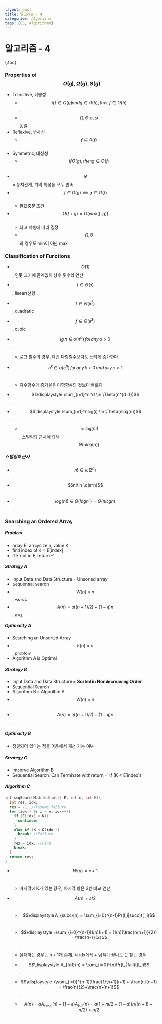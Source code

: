 ```yaml
---
layout: post
title: 알고리즘 - 4
categories: Algorithm
tags: [CS, Algorithmm]
---
```


# 알고리즘 - 4

{:toc}

### Properties of $$O(g), \Omega(g), \Theta(g)$$

- Transitive, 이행성
  - $$if\,f\in O(g) and g\in O(h),\,then\, f\in O(h)$$.
  - $$\Omega, \Theta, o, \omega$$ 동일
- Reflexive, 반사성
  - $$f \in \Theta(f)$$.
- Symmetric, 대칭성
  - $$if\, \Theta(g),\, then g\in \Theta(f)$$.
- $$\Theta$$ = 동치관계, 위의 특성을 모두 만족
- $$f \in O(g) \Leftrightarrow g\in\Omega(f)$$.
  - 필요충분 조건
- $$O(f + g) = O(max(f, g))$$.
  - 최고 차항에 따라 결정
  - $$\Omega, \Theta$$의 경우도 min이 아닌 max

### Classification of Functions

- $$O(1)$$, 인풋 크기에 관계없이 상수 횟수의 연산
- $$f \in \Theta(n)$$, linear(선형)
- $$f \in \Theta(n^2)$$, quadratic
- $$f \in \Theta(n^3)$$, cubic
- $$lg\,n \in o(n^\alpha)\,for\,any\,\alpha>0$$.
  - 로그 함수의 경우, 어떤 다항함수보다도 느리게 증가한다
- $$n^k\in o(c^n)\,for\,any\,k>0\,and\,any\,c>1$$.

  - 지수함수의 증가율은 다항함수의 것보다 빠르다

- $$\displaystyle \sum_{i=1}^ni^d \in \Theta(n^{d+1})$$.
- $$\displaystyle \sum_{i=1}^nlog(i) \in \Theta(nlog(n))$$.
  - $$= log(n!)$$, 스털링의 근사에 의해 $$\Theta(nlog(n))$$

##### 스털링의 근사

- $$n!\in \omega(2^n)$$.
- $$n!\in \o(n^n)$$.
- $$log(n!)\in\Theta(logn^n) = \Theta(nlogn)$$.

### Searching an Ordered Array

##### Problem

- array E, arraysize n, value K
- find index of K = E[index]
- if K not in E, return -1

##### Strategy A

- Input Data and Data Structure = Unsorted array
- Sequential Search
- $$W(n) = n$$, worst.
- $$A(n) = q((n+1)/2) + (1-q)n$$, avg.

##### Optimality A

- Searching an Unsorted Array
- $$F(n) = n$$, problem
- Algorithm A is Optimal

##### Strategy B

- Input Data and Data Structure = **Sorted in Nondecreasing Order**
- Sequential Search
- Algorithm B = Algorithm A
- $$W(n) = n$$.
- $$A(n) = q((n+1)/2) + (1-q)n$$.

##### Optimality B

- 정렬되어 있다는 점을 이용해서 개선 가능 여부

##### Strategy C

- Imporve Algorithm B
- Sequential Search, Can Terminate with return -1 If (K < E[index])

##### Algorithm C

```c
int seqSearchModifed(int[] E, int n, int K){
  int res, idx;
  res = -1; //Assume failure
  for (idx = 0; i < n; idx++){
    if (E[idx] < K){
      continue;
    }
    else if (K < E[idx]){
      break; //Failure
    }
    res = idx; //Find
    break;
  }
  return res;
}
```

- $$W(n) = n + 1$$.
  - 마지막에 K가 있는 경우, 마지막 항은 2번 비교 연산
- $$A(n) = n/2$$.

  - $$\displaystyle A_{succ}(n) = \sum_{i=0}^{n-1}Pr(I_i|succ)t(I_i)$$.
  - $$\displaystyle =\sum_{i=0}^{n-1}(1/n)(i+1) = (1/n)(\frac{n(n+1)}{2}) = \frac{n+1}{2}$$.

  - 실패하는 경우는 n + 1개 존재, 각 idx에서 + 탐색이 끝나도 못 찾는 경우
  - $$\displaystyle A_{fail}(n) = \sum_{i=0}^{n}Pr(I_i|fail)t(I_i)$$.
  - $$\displaystyle =\sum_{i=0}^{n-1}(\frac{1}{n+1}(i+1) + \frac{n}{n+1} = \frac{n}{2}+\frac{n}{n+1}$$.
  - $$A(n) = qA_{succ}(n) + (1-q)A_{fail}(n) = q(1+n)/2 + (1-q)(n/(n+1)+n/2) = n/2$$.
